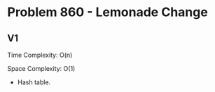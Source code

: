 # Problem 860 - Lemonade Change

## V1

Time Complexity: O(n)

Space Complexity: O(1)

- Hash table.
